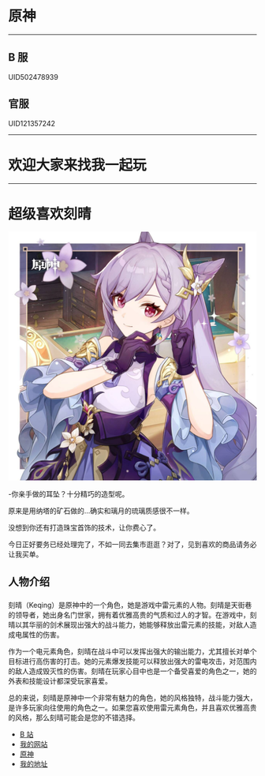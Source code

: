 # 原神

---

## B 服

UID502478939

## 官服

UID121357242

---

# 欢迎大家来找我一起玩

---

# 超级喜欢刻晴

![alt text](https://github.com/jiuzeyuli/tuchuang/blob/main/keqing.jpg)

-你亲手做的耳坠？十分精巧的造型呢。

原来是用纳塔的矿石做的…确实和璃月的琉璃质感很不一样。

没想到你还有打造珠宝首饰的技术，让你费心了。

今日正好要务已经处理完了，不如一同去集市逛逛？对了，见到喜欢的商品请务必让我买单。

## 人物介绍

###

刻晴（Keqing）是原神中的一个角色，她是游戏中雷元素的人物。刻晴是天街巷的领导者，她出身名门世家，拥有着优雅高贵的气质和过人的才智。在游戏中，刻晴以其华丽的剑术展现出强大的战斗能力，她能够释放出雷元素的技能，对敌人造成电属性的伤害。

作为一个电元素角色，刻晴在战斗中可以发挥出强大的输出能力，尤其擅长对单个目标进行高伤害的打击。她的元素爆发技能可以释放出强大的雷电攻击，对范围内的敌人造成毁灭性的伤害。刻晴在玩家心目中也是一个备受喜爱的角色之一，她的外表和技能设计都深受玩家喜爱。

总的来说，刻晴是原神中一个非常有魅力的角色，她的风格独特，战斗能力强大，是许多玩家向往使用的角色之一。如果您喜欢使用雷元素角色，并且喜欢优雅高贵的风格，那么刻晴可能会是您的不错选择。

- [B 站](https://space.bilibili.com/415854359?spm_id_from=333.1007.0.0)
- [我的网站](https://jiuzeyuli.github.io/-/)
- [原神](https://ys.mihoyo.com/cloud/#/)
- [我的地址](https://github.com/jiuzeyuli/-.git)
